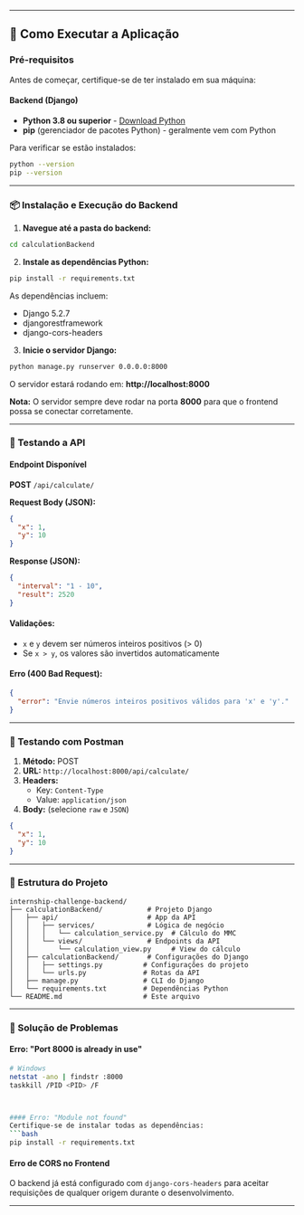 

---

## 🚀 Como Executar a Aplicação

### Pré-requisitos

Antes de começar, certifique-se de ter instalado em sua máquina:

#### Backend (Django)
- **Python 3.8 ou superior** - [Download Python](https://www.python.org/downloads/)
- **pip** (gerenciador de pacotes Python) - geralmente vem com Python

Para verificar se estão instalados:
```bash
python --version
pip --version
```


---

### 📦 Instalação e Execução do Backend

1. **Navegue até a pasta do backend:**
```bash
cd calculationBackend
```

2. **Instale as dependências Python:**
```bash
pip install -r requirements.txt
```

As dependências incluem:
- Django 5.2.7
- djangorestframework
- django-cors-headers

3. **Inicie o servidor Django:**
```bash
python manage.py runserver 0.0.0.0:8000
```

O servidor estará rodando em: **http://localhost:8000**

**Nota:** O servidor sempre deve rodar na porta **8000** para que o frontend possa se conectar corretamente.

---

### 📡 Testando a API

#### Endpoint Disponível

**POST** `/api/calculate/`

**Request Body (JSON):**
```json
{
  "x": 1,
  "y": 10
}
```

**Response (JSON):**
```json
{
  "interval": "1 - 10",
  "result": 2520
}
```

#### Validações:
- `x` e `y` devem ser números inteiros positivos (> 0)
- Se `x > y`, os valores são invertidos automaticamente

#### Erro (400 Bad Request):
```json
{
  "error": "Envie números inteiros positivos válidos para 'x' e 'y'."
}
```

---



### 🧪 Testando com Postman

1. **Método:** POST
2. **URL:** `http://localhost:8000/api/calculate/`
3. **Headers:**
   - Key: `Content-Type`
   - Value: `application/json`
4. **Body:** (selecione `raw` e `JSON`)
```json
{
  "x": 1,
  "y": 10
}
```

---



### 📁 Estrutura do Projeto

```
internship-challenge-backend/
├── calculationBackend/           # Projeto Django
│   ├── api/                      # App da API
│   │   ├── services/             # Lógica de negócio
│   │   │   └── calculation_service.py  # Cálculo do MMC
│   │   └── views/                # Endpoints da API
│   │       └── calculation_view.py     # View do cálculo
│   ├── calculationBackend/       # Configurações do Django
│   │   ├── settings.py          # Configurações do projeto
│   │   └── urls.py              # Rotas da API
│   ├── manage.py                # CLI do Django
│   └── requirements.txt         # Dependências Python
└── README.md                    # Este arquivo
```

---

### 🔧 Solução de Problemas

#### Erro: "Port 8000 is already in use"
```bash
# Windows
netstat -ano | findstr :8000
taskkill /PID <PID> /F



#### Erro: "Module not found"
Certifique-se de instalar todas as dependências:
```bash
pip install -r requirements.txt
```

#### Erro de CORS no Frontend
O backend já está configurado com `django-cors-headers` para aceitar requisições de qualquer origem durante o desenvolvimento.

---

